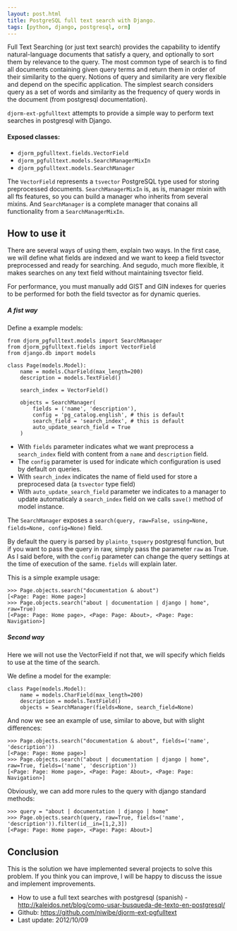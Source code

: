 ```yaml
---
layout: post.html
title: PostgreSQL full text search with Django.
tags: [python, django, postgresql, orm]
---
```


Full Text Searching (or just text search) provides the capability to identify natural-language documents that satisfy a query, and optionally to sort them by relevance to the query. The most common type of search is to find all documents containing given query terms and return them in order of their similarity to the query. Notions of query and similarity are very flexible and depend on the specific application. The simplest search considers query as a set of words and similarity as the frequency of query words in the document (from postgresql documentation).

`djorm-ext-pgfulltext` attempts to provide a simple way to perform text searches in postgresql with Django.

#### Exposed classes: ####

* ``djorm_pgfulltext.fields.VectorField``
* ``djorm_pgfulltext.models.SearchManagerMixIn``
* ``djorm_pgfulltext.models.SearchManager``

The ``VectorField`` represents a ``tsvector`` PostgreSQL type used for storing preprocessed documents. ``SearchManagerMixIn`` is, as is, manager mixin with all fts features, so you can build a manager who inherits from several mixins. And ``SearchManager`` is a complete manager that conains all functionality from a ``SearchManagerMixIn``.


## How to use it ##

There are several ways of using them, explain two ways. In the first case, we will define what fields are indexed and we want to keep a field tsvector preprocessed and ready for searching. And segudo, much more flexible, it makes searches on any text field without maintaining tsvector field.

For performance, you must manually add GIST and GIN indexes for queries to be performed for both the field tsvector as for dynamic queries.

##### A fist way #####

Define a example models:

~~~ { python }
from djorm_pgfulltext.models import SearchManager
from djorm_pgfulltext.fields import VectorField
from django.db import models

class Page(models.Model):
    name = models.CharField(max_length=200)
    description = models.TextField()

    search_index = VectorField()

    objects = SearchManager(
        fields = ('name', 'description'),
        config = 'pg_catalog.english', # this is default
        search_field = 'search_index', # this is default
        auto_update_search_field = True
    )
~~~

* With `fields` parameter indicates what we want preprocess a ``search_index`` field with content from a ``name`` and ``description`` field.
* The ``config`` parameter is used for indicate which configuration is used by default on queries.
* With ``search_index`` indicates the name of field used for store a preprocesed data (a ``tsvector`` type field)
* With ``auto_update_search_field`` parameter we indicates to a manager to update automaticaly a ``search_index`` field on we calls ``save()`` method of model instance.

The ``SearchManager`` exposes a ``search(query, raw=False, using=None, fields=None, config=None)`` field. 

By default the query is parsed by ``plainto_tsquery`` postgresql function, but if you want to pass the query in raw, simply pass the parameter `raw` as True. As I said before, with the ``config`` parameter can change the query settings at the time of execution of the same. ``fields`` will explain later.

This is a simple example usage:

~~~ { python }
>>> Page.objects.search("documentation & about")
[<Page: Page: Home page>]
>>> Page.objects.search("about | documentation | django | home", raw=True)
[<Page: Page: Home page>, <Page: Page: About>, <Page: Page: Navigation>]
~~~


##### Second way #####

Here we will not use the VectorField if not that, we will specify which fields to use at the time of the search.

We define a model for the example:

~~~ { python }
class Page(models.Model):
    name = models.CharField(max_length=200)
    description = models.TextField()
    objects = SearchManager(fields=None, search_field=None)
~~~

And now we see an example of use, similar to above, but with slight differences:

~~~ { python }
>>> Page.objects.search("documentation & about", fields=('name', 'description'))
[<Page: Page: Home page>]
>>> Page.objects.search("about | documentation | django | home", raw=True, fields=('name', 'description'))
[<Page: Page: Home page>, <Page: Page: About>, <Page: Page: Navigation>]
~~~

Obviously, we can add more rules to the query with django standard methods:

~~~ { python }
>>> query = "about | documentation | django | home"
>>> Page.objects.search(query, raw=True, fields=('name', 'description')).filter(id__in=[1,2,3])
[<Page: Page: Home page>, <Page: Page: About>]
~~~

## Conclusion ##

This is the solution we have implemented several projects to solve this problem. If you think you can improve, I will be happy to discuss the issue and implement improvements.

* How to use a full text searches with postgresql (spanish) - http://kaleidos.net/blog/como-usar-busqueda-de-texto-en-postgresql/
* Github: https://github.com/niwibe/djorm-ext-pgfulltext
* Last update: 2012/10/09



